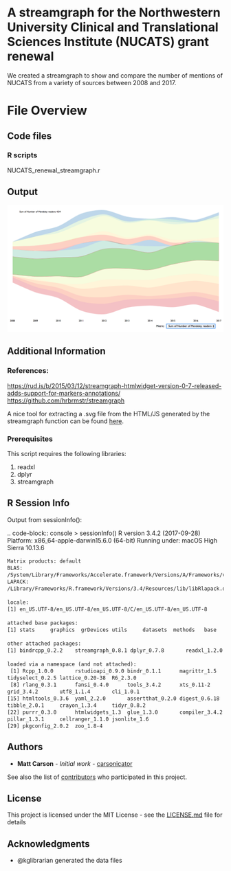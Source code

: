 # A streamgraph for the Northwestern University Clinical and Translational Sciences Institute (NUCATS) grant renewal

We created a streamgraph to show and compare the number of mentions of NUCATS from a variety of sources between 2008 and 2017.

# File Overview

## Code files

### R scripts

NUCATS_renewal_streamgraph.r

## Output

![NUCATS Streamgraph](https://github.com/carsonicator/GalterDataLab/blob/master/NUCATS_renewal_streamgraph/Images/streamgraph_output_example.png "Example use of the interactive HTML output of this script")

## Additional Information

### References:
https://rud.is/b/2015/03/12/streamgraph-htmlwidget-version-0-7-released-adds-support-for-markers-annotations/
https://github.com/hrbrmstr/streamgraph

A nice tool for extracting a .svg file from the HTML/JS generated by the streamgraph function can be found [here](https://nytimes.github.io/svg-crowbar/).

### Prerequisites

This script requires the following libraries:

1. readxl
2. dplyr
3. streamgraph

## R Session Info
Output from sessionInfo():

.. code-block:: console
    > sessionInfo()
    R version 3.4.2 (2017-09-28)
    Platform: x86_64-apple-darwin15.6.0 (64-bit)
    Running under: macOS High Sierra 10.13.6

    Matrix products: default
    BLAS: /System/Library/Frameworks/Accelerate.framework/Versions/A/Frameworks/vecLib.framework/Versions/A/libBLAS.dylib
    LAPACK: /Library/Frameworks/R.framework/Versions/3.4/Resources/lib/libRlapack.dylib

    locale:
    [1] en_US.UTF-8/en_US.UTF-8/en_US.UTF-8/C/en_US.UTF-8/en_US.UTF-8

    attached base packages:
    [1] stats     graphics  grDevices utils     datasets  methods   base     

    other attached packages:
    [1] bindrcpp_0.2.2    streamgraph_0.8.1 dplyr_0.7.8       readxl_1.2.0     

    loaded via a namespace (and not attached):
     [1] Rcpp_1.0.0       rstudioapi_0.9.0 bindr_0.1.1      magrittr_1.5     tidyselect_0.2.5 lattice_0.20-38  R6_2.3.0        
     [8] rlang_0.3.1      fansi_0.4.0      tools_3.4.2      xts_0.11-2       grid_3.4.2       utf8_1.1.4       cli_1.0.1       
    [15] htmltools_0.3.6  yaml_2.2.0       assertthat_0.2.0 digest_0.6.18    tibble_2.0.1     crayon_1.3.4     tidyr_0.8.2     
    [22] purrr_0.3.0      htmlwidgets_1.3  glue_1.3.0       compiler_3.4.2   pillar_1.3.1     cellranger_1.1.0 jsonlite_1.6    
    [29] pkgconfig_2.0.2  zoo_1.8-4

## Authors

* **Matt Carson** - *Initial work* - [carsonicator](https://github.com/carsonicator)

See also the list of [contributors](https://github.com/your/project/contributors) who participated in this project.

## License

This project is licensed under the MIT License - see the [LICENSE.md](LICENSE.md) file for details

## Acknowledgments

* @kglibrarian generated the data files
